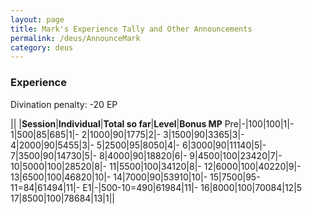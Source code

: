 ```yaml
---
layout: page
title: Mark's Experience Tally and Other Announcements
permalink: /deus/AnnounceMark
category: deus
---
```

### Experience

Divination penalty: -20 EP

|| |__Session__|__Individual__|__Total so far__|__Level__|__Bonus MP__
Pre|-|100|100|1|-
1|500|85|685|1|-
2|1000|90|1775|2|-
3|1500|90|3365|3|-
4|2000|90|5455|3|-
5|2500|95|8050|4|-
6|3000|90|11140|5|-
7|3500|90|14730|5|-
8|4000|90|18820|6|-
9|4500|100|23420|7|-
10|5000|100|28520|8|-
11|5500|100|34120|8|-
12|6000|100|40220|9|-
13|6500|100|46820|10|-
14|7000|90|53910|10|-
15|7500|95-11=84|61494|11|-
E1|-|500-10=490|61984|11|-
16|8000|100|70084|12|5
17|8500|100|78684|13|1||
